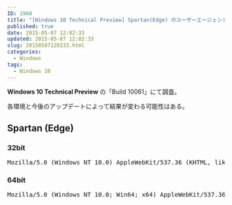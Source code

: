 ```yaml
---
ID: 1968
title: "[Windows 10 Technical Preview] Spartan(Edge) のユーザーエージェント"
published: true
date: 2015-05-07 12:02:33
updated: 2015-05-07 12:02:33
slug: 20150507120233.html
categories:
  - Windows
tags:
  - Windows 10
---
```


<strong>Windows 10 Technical Preview</strong> の「Build 10061」にて調査。

<!--more-->

各環境と今後のアップデートによって結果が変わる可能性はある。

<h2>Spartan (Edge)</h2>
<h3>32bit</h3>
<pre>Mozilla/5.0 (Windows NT 10.0) AppleWebKit/537.36 (KHTML, like Gecko) Chrome/39.0.2171.71 Safari/537.36 Edge/12.0</pre>
<h3>64bit</h3>
<pre>Mozilla/5.0 (Windows NT 10.0; Win64; x64) AppleWebKit/537.36 (KHTML, like Gecko) Chrome/39.0.2171.71 Safari/537.36 Edge/12.0 </pre>

<!--
Internet Explorer 11
<pre>Mozilla/5.0 (Windows NT 6.3; WOW64; Trident/7.0; .NET4.0C; .NET4.0E; .NET CLR 2.0.50727; .NET CLR 3.0.30729; .NET CLR 3.5.30729; rv:11.0) like Gecko </pre>
-->

